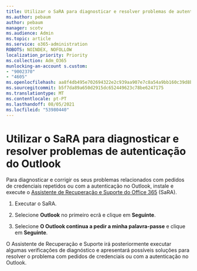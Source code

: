```yaml
---
title: Utilizar o SaRA para diagnosticar e resolver problemas de autenticação do Outlook
ms.author: pebaum
author: pebaum
manager: scotv
ms.audience: Admin
ms.topic: article
ms.service: o365-administration
ROBOTS: NOINDEX, NOFOLLOW
localization_priority: Priority
ms.collection: Adm_O365
munlocking-an-account s.custom:
- "9002370"
- "4605"
ms.openlocfilehash: aa8f4db495e702694322e2c939aa907e7c8a54a9bb160c39d8bd5f49a32bcb01
ms.sourcegitcommit: b5f7da89a650d2915dc652449623c78be6247175
ms.translationtype: MT
ms.contentlocale: pt-PT
ms.lasthandoff: 08/05/2021
ms.locfileid: "53980440"
---
```

# <a name="use-sara-to-diagnose-and-resolve-outlook-authentication-issues"></a>Utilizar o SaRA para diagnosticar e resolver problemas de autenticação do Outlook

Para diagnosticar e corrigir os seus problemas relacionados com pedidos de credenciais repetidos ou com a autenticação no Outlook, instale e execute o [Assistente de Recuperação e Suporte do Office 365](https://diagnostics.office.com/#/) (SaRA).

1. Executar o SaRA.

2. Selecione **Outlook** no primeiro ecrã e clique em **Seguinte**.

3. Selecione **O Outlook continua a pedir a minha palavra-passe** e clique em **Seguinte**.

O Assistente de Recuperação e Suporte irá posteriormente executar algumas verificações de diagnóstico e apresentará possíveis soluções para resolver o problema com pedidos de credenciais ou com a autenticação no Outlook.
